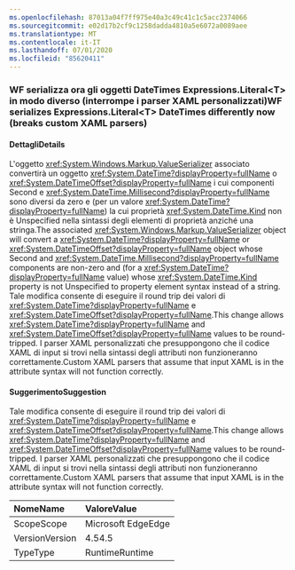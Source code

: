 ```yaml
---
ms.openlocfilehash: 87013a04f7ff975e40a3c49c41c1c5acc2374066
ms.sourcegitcommit: e02d17b2cf9c1258dadda4810a5e6072a0089aee
ms.translationtype: MT
ms.contentlocale: it-IT
ms.lasthandoff: 07/01/2020
ms.locfileid: "85620411"
---
```

### <a name="wf-serializes-expressionsliterallttgt-datetimes-differently-now-breaks-custom-xaml-parsers"></a><span data-ttu-id="c396d-101">WF serializza ora gli oggetti DateTimes Expressions.Literal&lt;T&gt; in modo diverso (interrompe i parser XAML personalizzati)</span><span class="sxs-lookup"><span data-stu-id="c396d-101">WF serializes Expressions.Literal&lt;T&gt; DateTimes differently now (breaks custom XAML parsers)</span></span>

#### <a name="details"></a><span data-ttu-id="c396d-102">Dettagli</span><span class="sxs-lookup"><span data-stu-id="c396d-102">Details</span></span>

<span data-ttu-id="c396d-103">L'oggetto <xref:System.Windows.Markup.ValueSerializer> associato convertirà un oggetto <xref:System.DateTime?displayProperty=fullName> o <xref:System.DateTimeOffset?displayProperty=fullName> i cui componenti Second e <xref:System.DateTime.Millisecond?displayProperty=fullName> sono diversi da zero e (per un valore <xref:System.DateTime?displayProperty=fullName>) la cui proprietà <xref:System.DateTime.Kind> non è Unspecified nella sintassi degli elementi di proprietà anziché una stringa.</span><span class="sxs-lookup"><span data-stu-id="c396d-103">The associated <xref:System.Windows.Markup.ValueSerializer> object will convert a <xref:System.DateTime?displayProperty=fullName> or <xref:System.DateTimeOffset?displayProperty=fullName> object whose Second and <xref:System.DateTime.Millisecond?displayProperty=fullName> components are non-zero and (for a <xref:System.DateTime?displayProperty=fullName> value) whose <xref:System.DateTime.Kind> property is not Unspecified to property element syntax instead of a string.</span></span> <span data-ttu-id="c396d-104">Tale modifica consente di eseguire il round trip dei valori di <xref:System.DateTime?displayProperty=fullName> e <xref:System.DateTimeOffset?displayProperty=fullName>.</span><span class="sxs-lookup"><span data-stu-id="c396d-104">This change allows <xref:System.DateTime?displayProperty=fullName> and <xref:System.DateTimeOffset?displayProperty=fullName> values to be round-tripped.</span></span> <span data-ttu-id="c396d-105">I parser XAML personalizzati che presuppongono che il codice XAML di input si trovi nella sintassi degli attributi non funzioneranno correttamente.</span><span class="sxs-lookup"><span data-stu-id="c396d-105">Custom XAML parsers that assume that input XAML is in the attribute syntax will not function correctly.</span></span>

#### <a name="suggestion"></a><span data-ttu-id="c396d-106">Suggerimento</span><span class="sxs-lookup"><span data-stu-id="c396d-106">Suggestion</span></span>

<span data-ttu-id="c396d-107">Tale modifica consente di eseguire il round trip dei valori di <xref:System.DateTime?displayProperty=fullName> e <xref:System.DateTimeOffset?displayProperty=fullName>.</span><span class="sxs-lookup"><span data-stu-id="c396d-107">This change allows <xref:System.DateTime?displayProperty=fullName> and <xref:System.DateTimeOffset?displayProperty=fullName> values to be round-tripped.</span></span> <span data-ttu-id="c396d-108">I parser XAML personalizzati che presuppongono che il codice XAML di input si trovi nella sintassi degli attributi non funzioneranno correttamente.</span><span class="sxs-lookup"><span data-stu-id="c396d-108">Custom XAML parsers that assume that input XAML is in the attribute syntax will not function correctly.</span></span>

| <span data-ttu-id="c396d-109">Nome</span><span class="sxs-lookup"><span data-stu-id="c396d-109">Name</span></span>    | <span data-ttu-id="c396d-110">Valore</span><span class="sxs-lookup"><span data-stu-id="c396d-110">Value</span></span>       |
|:--------|:------------|
| <span data-ttu-id="c396d-111">Scope</span><span class="sxs-lookup"><span data-stu-id="c396d-111">Scope</span></span>   |<span data-ttu-id="c396d-112">Microsoft Edge</span><span class="sxs-lookup"><span data-stu-id="c396d-112">Edge</span></span>|
|<span data-ttu-id="c396d-113">Version</span><span class="sxs-lookup"><span data-stu-id="c396d-113">Version</span></span>|<span data-ttu-id="c396d-114">4.5</span><span class="sxs-lookup"><span data-stu-id="c396d-114">4.5</span></span>|
|<span data-ttu-id="c396d-115">Type</span><span class="sxs-lookup"><span data-stu-id="c396d-115">Type</span></span>|<span data-ttu-id="c396d-116">Runtime</span><span class="sxs-lookup"><span data-stu-id="c396d-116">Runtime</span></span>|
